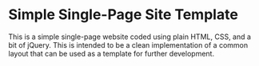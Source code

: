 # Simple Single-Page Site Template

This is a simple single-page website coded using plain HTML, CSS, and a bit of jQuery. This is intended to be a clean implementation of a common layout that can be used as a template for further development.